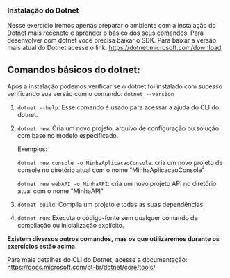 ### Instalação do Dotnet

Nesse exercício iremos apenas preparar o ambiente com a instalação do Dotnet mais recenete e aprender o básico dos seus comandos.
Para desenvolver com dotnet você precisa baixar o SDK.
Para baixar a versão mais atual do Dotnet acesse o link: https://dotnet.microsoft.com/download

## Comandos básicos do dotnet:

Após a instalação podemos verificar se o dotnet foi instalado com sucesso verificando sua versão com o comando:
    `dotnet --version`

1. `dotnet --help`: Esse comando é usado para acessar a ajuda do CLI do dotnet.

2. `dotnet new`: Cria um novo projeto, arquivo de configuração ou solução com base no modelo especificado.

    Exemplos:
    
    `dotnet new console -o MinhaAplicacaoConsole`: cria um novo projeto de console no diretório atual com o nome "MinhaAplicacaoConsole"
    
    `dotnet new webAPI -o MinhaAPI`: cria um novo projeto API no diretório atual com o nome "MinhaAPI"

3. `dotnet build`: Compila um projeto e todas as suas dependências.

4. `dotnet run`: Executa o código-fonte sem qualquer comando de compilação ou inicialização explícito.

**Existem diversos outros comandos, mas os que utilizaremos durante os exercícios estão acima.**

Para mais detalhes do CLI do Dotnet, acesse a documentação: https://docs.microsoft.com/pt-br/dotnet/core/tools/ 
